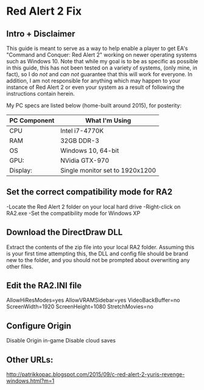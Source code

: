# Red Alert 2 Fix

## Intro + Disclaimer
This guide is meant to serve as a way to help enable a player to get EA's "Command and Conquer: Red Alert 2" working on newer operating systems such as Windows 10. Note that while my goal is to be as specific as possible in this guide, this has not been tested on a variety of systems, (only mine, in fact), so I do *not* and *can not* guarantee that this will work for everyone. In addition, I am not responsible for anything which may happen to your instance of Red Alert 2 or even your system as a result of following the instructions contain herein.

My PC specs are listed below (home-built around 2015), for posterity:

PC Component|What I'm Using
------------|--------------
CPU|Intel i7-4770K
RAM|32GB DDR-3
OS|Windows 10, 64-bit
GPU:|NVidia GTX-970
Display:|Single monitor set to 1920x1200

## Set the correct compatibility mode for RA2
-Locate the Red Alert 2 folder on your local hard drive
-Right-click on RA2.exe
-Set the compatibility mode for Windows XP


## Download the DirectDraw DLL
Extract the contents of the zip file into your local RA2 folder. Assuming this is your first time attempting this, the DLL and config file should be brand new to the folder, and you should not be prompted about overwriting any other files.

## Edit the RA2.INI file
AllowHiResModes=yes
AllowVRAMSidebar=yes
VideoBackBuffer=no
ScreenWidth=1920
ScreenHeight=1080
StretchMovies=no

## Configure Origin
Disable Origin in-game
Disable cloud saves

## Other URLs:
http://patrikkopac.blogspot.com/2015/09/c-red-alert-2-yuris-revenge-windows.html?m=1
